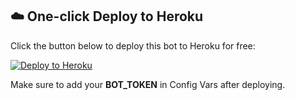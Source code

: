 ## ☁️ One-click Deploy to Heroku

Click the button below to deploy this bot to Heroku for free:

[![Deploy to Heroku](https://www.herokucdn.com/deploy/button.svg)](https://heroku.com/deploy?template=https://github.com/ASIFXQUEEN903/TEXTTOVCF)

Make sure to add your **BOT_TOKEN** in Config Vars after deploying.

